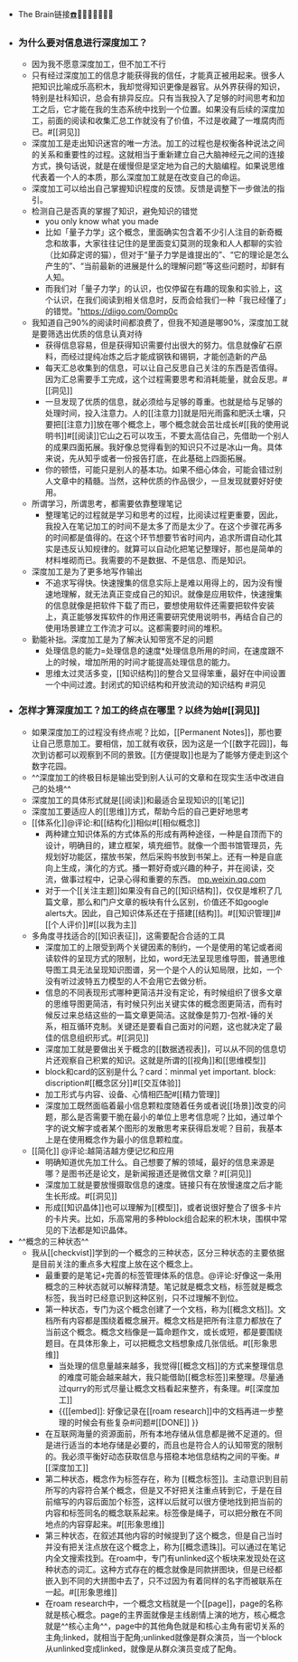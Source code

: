- The Brain链接[☎️](brain://api.thebrain.com/g7PXu0IyM0ucARb24SvxiA/pWfI0bclQ0WdT2vQwd_mzQ/4%E6%B7%B1%E5%BA%A6%E5%8A%A0%E5%B7%A5)🚩🚩🚩🚩🚩🚩🚩
- ### 为什么要对信息进行深度加工？
    - 因为我不愿意深度加工，但不加工不行
    - 只有经过深度加工的信息才能获得我的信任，才能真正被用起来。很多人把知识比喻成乐高积木，我却觉得知识更像是器官。从外界获得的知识，特别是社科知识，总会有排异反应。只有当我投入了足够的时间思考和加工之后，它才能在我的生态系统中找到一个位置。如果没有后续的深度加工，前面的阅读和收集汇总工作就没有了价值，不过是收藏了一堆腐肉而已。#[[洞见]]
    - 深度加工是走出知识迷宫的唯一方法。加工的过程也是权衡各种说法之间的关系和重要性的过程。这就相当于重新建立自己大脑神经元之间的连接方式，换句话说，就是在缓慢但是坚定地为自己的大脑编程。如果说思维代表着一个人的本质，那么深度加工就是在改变自己的命运。
    - 深度加工可以给出自己掌握知识程度的反馈。反馈是调整下一步做法的指引。
    - 检测自己是否真的掌握了知识，避免知识的错觉
        - you only know what you made
        - 比如「量子力学」这个概念，里面确实包含着不少引人注目的新奇概念和故事，大家往往记住的是里面变幻莫测的现象和人人都聊的实验（比如薛定谔的猫），但对于“量子力学是谁提出的”、“它的理论是怎么产生的”、“当前最新的进展是什么的理解问题”等这些问题时，却鲜有人知。
        - 而我们对「量子力学」的认识，也仅停留在有趣的现象和实验上，这个认识，在我们阅读到相关信息时，反而会给我们一种「我已经懂了」的错觉。"https://diigo.com/0omp0c
    - 我知道自己90%的阅读时间都浪费了，但我不知道是哪90%，深度加工就是要筛选出优质的信息认真对待
        - 获得信息容易，但是获得知识需要付出很大的努力。信息就像矿石原料，而经过提纯冶炼之后才能成钢铁和锡铜，才能创造新的产品
        - 每天汇总收集到的信息，可以让自己反思自己关注的东西是否值得。因为汇总需要手工完成，这个过程需要思考和消耗能量，就会反思。#[[洞见]]
        - 一旦发现了优质的信息，就必须给与足够的尊重。也就是给与足够的处理时间，投入注意力。人的[[注意力]]就是阳光雨露和肥沃土壤，只要把[[注意力]]放在哪个概念上，哪个概念就会茁壮成长#[[我的使用说明书]]#[[阅读]]它山之石可以攻玉，不要太高估自己，先借助一个别人的成果四面拓展。我好像总觉得看到的知识只不过是冰山一角。具体来说，先从知乎或者一份报告打底，在此基础上四面拓展。
        - 你的顿悟，可能只是别人的基本功。如果不细心体会，可能会错过别人文章中的精髓。当然，这种优质的作品很少，一旦发现就要好好使用。
    - 所谓学习，所谓思考，都需要依靠整理笔记
        - 整理笔记的过程就是学习和思考的过程，比阅读过程更重要，因此，我投入在笔记加工的时间不是太多了而是太少了。在这个步骤花再多的时间都是值得的。在这个环节想要节省时间内，追求所谓自动化其实是违反认知规律的。就算可以自动化把笔记整理好，那也是简单的材料堆砌而已。我需要的不是数据、不是信息、而是知识。
    - 深度加工是为了更多地写作输出
        - 不追求写得快。快速搜集的信息实际上是难以用得上的，因为没有慢速地理解，就无法真正变成自己的知识。就像是应用软件，快速搜集的信息就像是把软件下载了而已，要想使用软件还需要把软件安装上，真正能够发挥软件的作用还需要研究使用说明书，再结合自己的使用场景建立工作流才可以。这都需要时间的堆积。
    - 勤能补拙。深度加工是为了解决认知带宽不足的问题
        - 处理信息的能力=处理信息的速度*处理信息所用的时间，在速度跟不上的时候，增加所用的时间才能提高处理信息的能力。
        - 思维太过灵活多变，[[知识结构]]的整合又显得笨重，最好在中间设置一个中间过渡。封闭式的知识结构和开放流动的知识结构 #洞见
- ### 怎样才算深度加工？加工的终点在哪里？以终为始#[[洞见]]
    - 如果深度加工的过程没有终点呢？比如，[[Permanent Notes]]，那也要让自己愿意加工。要相信，加工就有收获，因为这是一个[[数字花园]]，每次到访都可以观察到不同的景致。[[方便提取]]也是为了能够方便走到这个数字花园。
    - ^^深度加工的终极目标是输出受到别人认可的文章和在现实生活中改进自己的处境^^
    - 深度加工的具体形式就是[[阅读]]和最适合呈现知识的[[笔记]]
    - 深度加工要适应人的[[思维]]方式，帮助今后的自己更好地思考
    - [[体系化]]@评论:和[[结构化]]相似#[[相似概念]]
        - 两种建立知识体系的方式体系的形成有两种途径，一种是自顶而下的设计，明确目的，建立框架，填充细节。就像一个图书馆管理员，先规划好功能区，摆放书架，然后采购书放到书架上。还有一种是自底向上生成，演化的方式。播一颗好奇或兴趣的种子，并在阅读，交流，做事过程中，记录心得和重要的东西。 [mp.weixin.qq.com](https://mp.weixin.qq.com/s?__biz=MzI0MjY5Nzk1OQ==&mid=2247484768&idx=1&sn=a282d37fe18fc113d5d5a0b5782d3878&chksm=e97916e8de0e9ffe72b4a34b758eb224f2320e8d2b5e0e5edcace0df84953e8a882c9639bad1)
        - 对于一个[[关注主题]]如果没有自己的[[知识结构]]，仅仅是堆积了几篇文章，那么和门户文章的板块有什么区别，价值还不如google alerts大。因此，自己知识体系还在于搭建[[结构]]。#[[知识管理]]#[[个人评价]]#[[以我为主]]
    - 多角度寻找适合的[[知识表征]]，这需要配合合适的工具
        - 深度加工的上限受到两个关键因素的制约，一个是使用的笔记或者阅读软件的呈现方式的限制，比如，word无法呈现思维导图，普通思维导图工具无法呈现知识图谱，另一个是个人的认知局限，比如，一个没有听过波特五力模型的人不会用它去做分析。
        - 信息的不同表现形式哪种更简洁并没有定论，有时候组织了很多文章的思维导图更简洁，有时候只列出关键实体的概念图更简洁，而有时候反过来总结这些的一篇文章更简洁。这就像是剪刀-包袱-锤的关系，相互循环克制。关键还是要看自己面对的问题，这也就决定了最佳的信息组织形式。#[[洞见]]
        - 深度加工就是要做出关于概念的[[数据透视表]]，可以从不同的信息切片还观察自己积累的知识。这就是所谓的[[视角]]和[[思维模型]]
        - block和card的区别是什么？card：minmal yet important. block: discription#[[概念区分]]#[[交互体验]]
        - 加工形式与内容、设备、心情相匹配#[[精力管理]]
        - 深度加工既然面临着最小信息颗粒度随着任务或者说[[场景]]改变的问题，那么是否需要干脆在最小的单位上思考信息呢？比如，通过单个字的说文解字或者某个图形的发散思考来获得启发呢？目前，我基本上是在使用概念作为最小的信息颗粒度。
    - [[简化]]   @评论:越简洁越方便记忆和应用
        - 明确知道优先加工什么。自己想要了解的领域，最好的信息来源是哪？是图书还是论文，是新闻报道还是微信文章？#[[洞见]]
        - 深度加工就是要放慢摄取信息的速度。链接只有在放慢速度之后才能生长形成。#[[洞见]]
        - 形成[[知识晶体]]也可以理解为[[模型]]，或者说很好整合了很多卡片的卡片夹。比如，乐高常用的多种block组合起来的积木块，围棋中常见的下法都是知识晶体。
- ^^概念的三种状态^^
    - 我从[[checkvist]]学到的一个概念的三种状态，区分三种状态的主要依据是目前关注的重点多大程度上放在这个概念上。
        - 最重要的是笔记+完善的标签管理体系的信息。@评论:好像这一条用概念的三种状态就可以解释清楚。笔记就是概念文档，标签就是概念标签，我当时已经意识到这种区别，只不过理解不到位。
        - 第一种状态，专门为这个概念创建了一个文档，称为[[概念文档]]。文档所有内容都是围绕着概念展开。概念文档是把所有注意力都放在了当前这个概念。概念文档像是一篇命题作文，或长或短，都是要围绕题目。在具体形象上，可以把概念文档想象成几张信纸。#[[形象思维]]
            - 当处理的信息量越来越多，我觉得[[概念文档]]的方式来整理信息的难度可能会越来越大，我只能借助[[概念标签]]来整理。尽量通过qurry的形式尽量让概念文档看起来整齐，有条理。#[[深度加工]]
            - {{[[embed]]: 好像记录在[[roam research]]中的文档再进一步整理的时候会有些复杂#问题#[[DONE]] }}
        - 在互联网海量的资源面前，所有本地存储从信息都是微不足道的。但是进行适当的本地存储是必要的，而且也是符合人的认知带宽的限制的。我必须平衡好动态获取信息与搭稳本地信息结构之间的平衡。#[[深度加工]]
        - 第二种状态，概念作为标签存在，称为 [[概念标签]]。主动意识到目前所写的内容符合某个概念，但是又不好把关注重点转到它，于是在目前缩写的内容后面加个标签，这样以后就可以很方便地找到把当前的内容和标签同名的概念联系起来。标签像是绳子，可以把分散在不同地点的内容穿起来。#[[形象思维]]
        - 第三种状态，在叙述其他内容的时候提到了这个概念，但是自己当时并没有把关注点放在这个概念上，称为[[概念遗珠]]。可以通过在笔记内全文搜索找到。在roam中，专门有unlinked这个板块来发现处在这种状态的词汇。这种方式存在的概念就像是同款拼图块，但是已经都嵌入到不同的大拼图中去了，只不过因为有着同样的名字而被联系在一起。#[[形象思维]]
        - 在roam research中，一个概念文档就是一个[[page]]，page的名称就是核心概念。page的主界面就像是主线剧情上演的地方，核心概念就是^^核心主角^^，page中的其他角色就是和核心主角有密切关系的主角;linked，就相当于配角;unlinked就像是群众演员，当一个block从unlinked变成linked，就像是从群众演员变成了配角。
